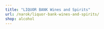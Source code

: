 ```yaml
---
title: "LIQUOR BANK Wines and Spirits"
url: /narok/liquor-bank-wines-and-spirits/
shop: alcohol
---
```

